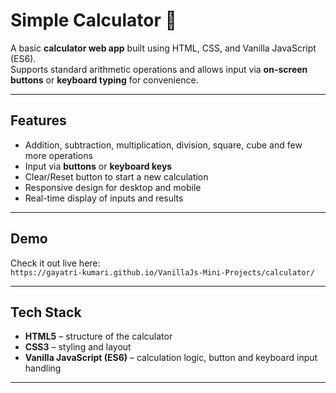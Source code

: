 # Simple Calculator 🧮

A basic **calculator web app** built using HTML, CSS, and Vanilla JavaScript (ES6).  
Supports standard arithmetic operations and allows input via **on-screen buttons** or **keyboard typing** for convenience.

---

## Features

- Addition, subtraction, multiplication, division, square, cube and  few more operations
- Input via **buttons** or **keyboard keys**  
- Clear/Reset button to start a new calculation  
- Responsive design for desktop and mobile  
- Real-time display of inputs and results  

---

## Demo

Check it out live here:  
`https://gayatri-kumari.github.io/VanillaJs-Mini-Projects/calculator/`

---

## Tech Stack

- **HTML5** – structure of the calculator  
- **CSS3** – styling and layout  
- **Vanilla JavaScript (ES6)** – calculation logic, button and keyboard input handling  

---
 
